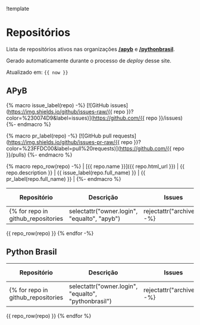 !template

# Repositórios

Lista de repositórios ativos nas organizações **[/apyb](https://github.com/apyb)** e **[/pythonbrasil](https://github.com/pythonbrasil)**.

Gerado automaticamente durante o processo de *deploy* desse site.

Atualizado em: `{{ now }}`

## APyB

{% macro issue_label(repo) -%}
[![GitHub issues](https://img.shields.io/github/issues-raw/{{ repo }}?color=%230074D9&label=issues)](https://github.com/{{ repo }}/issues)
{%- endmacro %}

{% macro pr_label(repo) -%}
[![GitHub pull requests](https://img.shields.io/github/issues-pr-raw/{{ repo }}?color=%23FFDC00&label=pull%20requests)](https://github.com/{{ repo }}/pulls)
{%- endmacro %}

{% macro repo_row(repo) -%}
| [{{ repo.name }}]({{ repo.html_url }}) | {{ repo.description }} | {{ issue_label(repo.full_name) }} |  {{ pr_label(repo.full_name) }} |
{%- endmacro %}

| Repositório | Descrição | Issues | Pull Requests |
| ----------- | --------- | ------ | ------------- |
{% for repo in github_repositories|selectattr("owner.login", "equalto", "apyb")|rejectattr("archived") -%}
{{ repo_row(repo) }}
{% endfor -%}

## Python Brasil

| Repositório | Descrição | Issues | Pull Requests |
| ----------- | --------- | ------ | ------------- |
{% for repo in github_repositories|selectattr("owner.login", "equalto", "pythonbrasil")|rejectattr("archived") -%}
{{ repo_row(repo) }}
{% endfor %}
